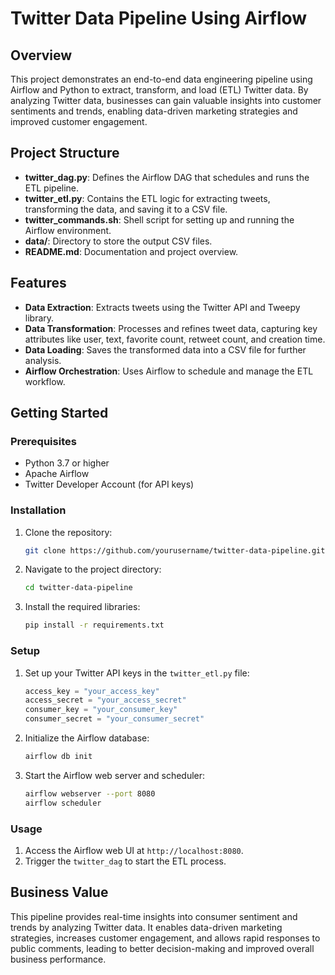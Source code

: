 
# Twitter Data Pipeline Using Airflow

## Overview
This project demonstrates an end-to-end data engineering pipeline using Airflow and Python to extract, transform, and load (ETL) Twitter data. By analyzing Twitter data, businesses can gain valuable insights into customer sentiments and trends, enabling data-driven marketing strategies and improved customer engagement.

## Project Structure
- **twitter_dag.py**: Defines the Airflow DAG that schedules and runs the ETL pipeline.
- **twitter_etl.py**: Contains the ETL logic for extracting tweets, transforming the data, and saving it to a CSV file.
- **twitter_commands.sh**: Shell script for setting up and running the Airflow environment.
- **data/**: Directory to store the output CSV files.
- **README.md**: Documentation and project overview.

## Features
- **Data Extraction**: Extracts tweets using the Twitter API and Tweepy library.
- **Data Transformation**: Processes and refines tweet data, capturing key attributes like user, text, favorite count, retweet count, and creation time.
- **Data Loading**: Saves the transformed data into a CSV file for further analysis.
- **Airflow Orchestration**: Uses Airflow to schedule and manage the ETL workflow.

## Getting Started
### Prerequisites
- Python 3.7 or higher
- Apache Airflow
- Twitter Developer Account (for API keys)

### Installation
1. Clone the repository:
   ```bash
   git clone https://github.com/yourusername/twitter-data-pipeline.git
   ```
2. Navigate to the project directory:
   ```bash
   cd twitter-data-pipeline
   ```
3. Install the required libraries:
   ```bash
   pip install -r requirements.txt
   ```

### Setup
1. Set up your Twitter API keys in the `twitter_etl.py` file:
   ```python
   access_key = "your_access_key" 
   access_secret = "your_access_secret" 
   consumer_key = "your_consumer_key"
   consumer_secret = "your_consumer_secret"
   ```
2. Initialize the Airflow database:
   ```bash
   airflow db init
   ```
3. Start the Airflow web server and scheduler:
   ```bash
   airflow webserver --port 8080
   airflow scheduler
   ```

### Usage
1. Access the Airflow web UI at `http://localhost:8080`.
2. Trigger the `twitter_dag` to start the ETL process.

## Business Value
This pipeline provides real-time insights into consumer sentiment and trends by analyzing Twitter data. It enables data-driven marketing strategies, increases customer engagement, and allows rapid responses to public comments, leading to better decision-making and improved overall business performance.


